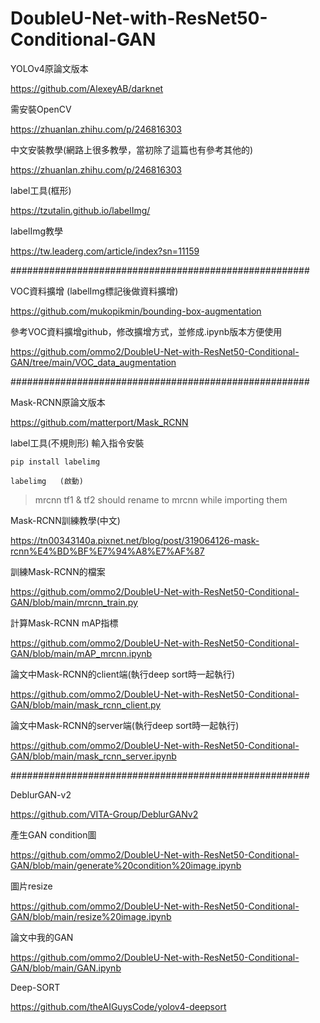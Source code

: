 # DoubleU-Net-with-ResNet50-Conditional-GAN


YOLOv4原論文版本

https://github.com/AlexeyAB/darknet

需安裝OpenCV

https://zhuanlan.zhihu.com/p/246816303

中文安裝教學(網路上很多教學，當初除了這篇也有參考其他的)

https://zhuanlan.zhihu.com/p/246816303

label工具(框形)

https://tzutalin.github.io/labelImg/

labelImg教學

https://tw.leaderg.com/article/index?sn=11159

######################################################

VOC資料擴增 (labelImg標記後做資料擴增)

https://github.com/mukopikmin/bounding-box-augmentation

參考VOC資料擴增github，修改擴增方式，並修成.ipynb版本方便使用

https://github.com/ommo2/DoubleU-Net-with-ResNet50-Conditional-GAN/tree/main/VOC_data_augmentation

######################################################

Mask-RCNN原論文版本

https://github.com/matterport/Mask_RCNN

label工具(不規則形) 輸入指令安裝
```
pip install labelimg

labelimg   (啟動)
```

> mrcnn tf1 & tf2 should rename to mrcnn while importing them

Mask-RCNN訓練教學(中文)

https://tn00343140a.pixnet.net/blog/post/319064126-mask-rcnn%E4%BD%BF%E7%94%A8%E7%AF%87

訓練Mask-RCNN的檔案

https://github.com/ommo2/DoubleU-Net-with-ResNet50-Conditional-GAN/blob/main/mrcnn_train.py

計算Mask-RCNN mAP指標

https://github.com/ommo2/DoubleU-Net-with-ResNet50-Conditional-GAN/blob/main/mAP_mrcnn.ipynb

論文中Mask-RCNN的client端(執行deep sort時一起執行)

https://github.com/ommo2/DoubleU-Net-with-ResNet50-Conditional-GAN/blob/main/mask_rcnn_client.py

論文中Mask-RCNN的server端(執行deep sort時一起執行)

https://github.com/ommo2/DoubleU-Net-with-ResNet50-Conditional-GAN/blob/main/mask_rcnn_server.ipynb

######################################################

DeblurGAN-v2

https://github.com/VITA-Group/DeblurGANv2

產生GAN condition圖

https://github.com/ommo2/DoubleU-Net-with-ResNet50-Conditional-GAN/blob/main/generate%20condition%20image.ipynb

圖片resize

https://github.com/ommo2/DoubleU-Net-with-ResNet50-Conditional-GAN/blob/main/resize%20image.ipynb

論文中我的GAN

https://github.com/ommo2/DoubleU-Net-with-ResNet50-Conditional-GAN/blob/main/GAN.ipynb

Deep-SORT

https://github.com/theAIGuysCode/yolov4-deepsort

